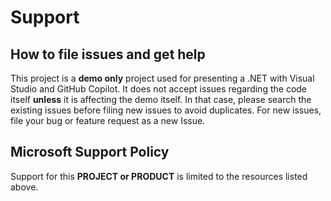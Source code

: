 # Support

## How to file issues and get help  

This project is a **demo only** project used for presenting a .NET with Visual Studio and GitHub Copilot. It does not accept issues regarding the code itself **unless** it is affecting the demo itself. In that case, please search the existing issues before filing new issues to avoid duplicates.  For new issues, file your bug or 
feature request as a new Issue.

## Microsoft Support Policy  

Support for this **PROJECT or PRODUCT** is limited to the resources listed above.
